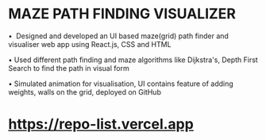 # MAZE PATH FINDING VISUALIZER

•  Designed and developed an UI based maze(grid) path finder and visualiser web app using React.js, CSS and HTML

• Used different path finding and maze algorithms like Dijkstra's, Depth First Search to find the path in visual form

• Simulated animation for visualisation, UI contains feature of adding weights, walls on the grid, deployed on GitHub
# https://repo-list.vercel.app
